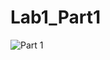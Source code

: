 # Lab1_Part1

![Part 1](https://user-images.githubusercontent.com/112786733/231467389-4b559d64-bb85-4234-8391-5295e601999f.png)
